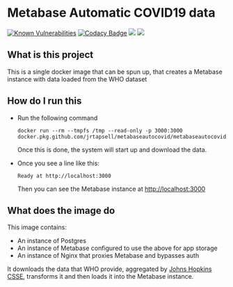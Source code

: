 # Metabase Automatic COVID19 data
[![Known Vulnerabilities](https://snyk.io/test/github/jrtapsell/MetabaseAutoCovid/badge.svg?targetFile=python/requirements.txt)](https://snyk.io/test/github/jrtapsell/MetabaseAutoCovid?targetFile=python/requirements.txt)
[![Codacy Badge](https://api.codacy.com/project/badge/Grade/5ecb24e9b5f740b6813a31c3766af6ae)](https://www.codacy.com/manual/jrtapsell/MetabaseAutoCovid?utm_source=github.com&amp;utm_medium=referral&amp;utm_content=jrtapsell/MetabaseAutoCovid&amp;utm_campaign=Badge_Grade)
![](https://github.com/jrtapsell/MetabaseAutoCovid/workflows/Linters/badge.svg)
![](https://github.com/jrtapsell/MetabaseAutoCovid/workflows/Push%20Build/badge.svg)
## What is this project
This is a single docker image that can be spun up, that creates a Metabase instance with data loaded from the WHO dataset

## How do I run this
- Run the following command

      docker run --rm --tmpfs /tmp --read-only -p 3000:3000 docker.pkg.github.com/jrtapsell/metabaseautocovid/metabaseautocovid:latest

  Once this is done, the system will start up and download the data.

- Once you see a line like this:
    
      Ready at http://localhost:3000

  Then you can see the Metabase instance at <http://localhost:3000>

## What does the image do

This image contains:
  - An instance of Postgres
  - An instance of Metabase configured to use the above for app storage
  - An instance of Nginx that proxies Metabase and bypasses auth

It downloads the data that WHO provide, aggregated by [Johns Hopkins CSSE](https://github.com/CSSEGISandData/COVID-19), transforms it and then loads it into the Metabase instance.

